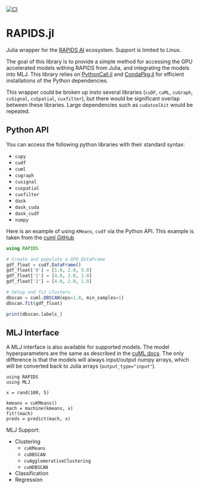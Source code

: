 [![CI](https://github.com/tylerjthomas9/RAPIDS.jl/actions/workflows/ci.yml/badge.svg)](https://github.com/tylerjthomas9/RAPIDS.jl/actions/workflows/ci.yml)

# RAPIDS.jl
Julia wrapper for the [RAPIDS AI](https://rapids.ai/index.html) ecosystem. Support is limited to Linux.

The goal of this library is to provide a simple method for accessing the GPU accelerated models withing RAPIDS from Julia, and integrating the models into MLJ. This library relies on [PythonCall.jl](https://github.com/cjdoris/PythonCall.jl) and [CondaPkg.jl](https://github.com/cjdoris/CondaPkg.jl) for efficient installations of the Python dependencies. 

This wrapper could be broken up insto several libraries (`cuDF`, `cuML`, `cuGraph`, `cuSignal`, `cuSpatial`, `cuxfilter`), but there would be significant overlap between these libraries. Large dependencies such as `cudatoolkit` would be repeated.

## Python API

You can access the following python libraries with their standard syntax:
- `cupy`
- `cudf`
- `cuml`
- `cugraph`
- `cusignal`
- `cuspatial`
- `cuxfilter`
- `dask`
- `dask_cuda`
- `dask_cudf`
- `numpy`

Here is an example of using `KMeans`, `cudf` via the Python API. This example is taken from the [cuml GitHub](https://github.com/rapidsai/cuml)

```julia
using RAPIDS

# Create and populate a GPU DataFrame
gdf_float = cudf.DataFrame()
gdf_float['0'] = [1.0, 2.0, 5.0]
gdf_float['1'] = [4.0, 2.0, 1.0]
gdf_float['2'] = [4.0, 2.0, 1.0]

# Setup and fit clusters
dbscan = cuml.DBSCAN(eps=1.0, min_samples=1)
dbscan.fit(gdf_float)

print(dbscan.labels_)
```

## MLJ Interface

A MLJ interface is also available for supported models. The model hyperparameters are the same as described in the [cuML docs](https://docs.rapids.ai/api/cuml/stable/api.html). The only difference is that the models will always input/output numpy arrays, which will be converted back to Julia arrays (`output_type="input"`). 

```
using RAPIDS
using MLJ

x = rand(100, 5)

kmeans = cuKMeans()
mach = machine(kmeans, x)
fit!(mach)
preds = predict(mach, x)
```

MLJ Support:
- Clustering
    - `cuKMeans`
    - `cuDBSCAN`
    - `cuAgglomerativeClustering`
    - `cuHDBSCAN`
- Classification
- Regression